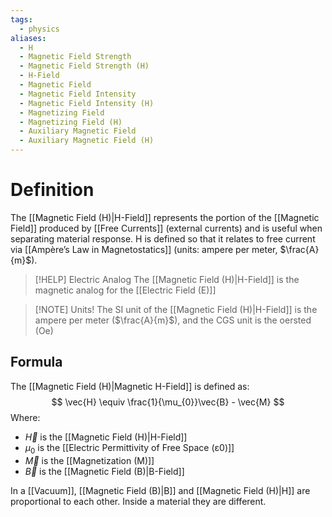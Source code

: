 ```yaml
---
tags:
  - physics
aliases:
  - H
  - Magnetic Field Strength
  - Magnetic Field Strength (H)
  - H-Field
  - Magnetic Field
  - Magnetic Field Intensity
  - Magnetic Field Intensity (H)
  - Magnetizing Field
  - Magnetizing Field (H)
  - Auxiliary Magnetic Field
  - Auxiliary Magnetic Field (H)
---
```

# Definition
The [[Magnetic Field (H)|H-Field]] represents the portion of the [[Magnetic Field]] produced by [[Free Currents]] (external currents) and is useful when separating material response. H is defined so that it relates to free current via [[Ampère’s Law in Magnetostatics]] (units: ampere per meter, $\frac{A}{m}$).

> [!HELP] Electric Analog
> The [[Magnetic Field (H)|H-Field]] is the magnetic analog for the [[Electric Field (E)]]

> [!NOTE] Units!
> The SI unit of the [[Magnetic Field (H)|H-Field]] is the ampere per meter ($\frac{A}{m}$), and the CGS unit is the oersted (Oe) 

## Formula
The [[Magnetic Field (H)|Magnetic H-Field]] is defined as:
$$
\vec{H} \equiv \frac{1}{\mu_{0}}\vec{B} - \vec{M}
$$
Where: 
- $\vec{H}$ is the [[Magnetic Field (H)|H-Field]]
- $\mu_{0}$ is the [[Electric Permittivity of Free Space (ε0)]] 
- $\vec{M}$ is the [[Magnetization (M)]]
- $\vec{B}$ is the [[Magnetic Field (B)|B-Field]]

In a [[Vacuum]], [[Magnetic Field (B)|B]] and [[Magnetic Field (H)|H]] are proportional to each other. Inside a material they are different. 